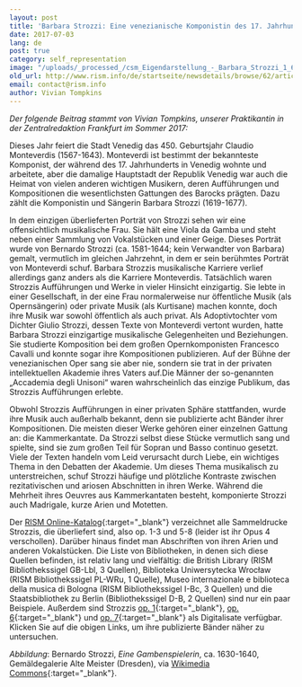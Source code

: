 ```yaml
---
layout: post
title: 'Barbara Strozzi: Eine venezianische Komponistin des 17. Jahrhunderts'
date: 2017-07-03
lang: de
post: true
category: self_representation
image: "/uploads/_processed_/csm_Eigendarstellung_-_Barbara_Strozzi_1_623a22b790.jpg"
old_url: http://www.rism.info/de/startseite/newsdetails/browse/62/article/64/barbara-strozzi-a-woman-composer-in-17th-century-venice.html
email: contact@rism.info
author: Vivian Tompkins
---
```



_Der folgende Beitrag stammt von Vivian Tompkins, unserer Praktikantin in der Zentralredaktion Frankfurt_ _im Sommer 2017:_

Dieses Jahr feiert die Stadt Venedig das 450. Geburtsjahr Claudio Monteverdis (1567-1643). Monteverdi ist bestimmt der bekannteste Komponist, der während des 17. Jahrhunderts in Venedig wohnte und arbeitete, aber die damalige Hauptstadt der Republik Venedig war auch die Heimat von vielen anderen wichtigen Musikern, deren Aufführungen und Kompositionen die wesentlichsten Gattungen des Barocks prägten. Dazu zählt die Komponistin und Sängerin Barbara Strozzi (1619-1677).

In dem einzigen überlieferten Porträt von Strozzi sehen wir eine offensichtlich musikalische Frau. Sie hält eine Viola da Gamba und steht neben einer Sammlung von Vokalstücken und einer Geige. Dieses Porträt wurde von Bernardo Strozzi (ca. 1581-1644; kein Verwandter von Barbara) gemalt, vermutlich im gleichen Jahrzehnt, in dem er sein berühmtes Porträt von Monteverdi schuf. Barbara Strozzis musikalische Karriere verlief allerdings ganz anders als die Karriere Monteverdis. Tatsächlich waren Strozzis Aufführungen und Werke in vieler Hinsicht einzigartig. Sie lebte in einer Gesellschaft, in der eine Frau normalerweise nur öffentliche Musik (als Opernsängerin) oder private Musik (als Kurtisane) machen konnte, doch ihre Musik war sowohl öffentlich als auch privat. Als Adoptivtochter vom Dichter Giulio Strozzi, dessen Texte von Monteverdi vertont wurden, hatte Barbara Strozzi einzigartige musikalische Gelegenheiten und Beziehungen. Sie studierte Komposition bei dem großen Opernkomponisten Francesco Cavalli und konnte sogar ihre Kompositionen publizieren. Auf der Bühne der venezianischen Oper sang sie aber nie, sondern sie trat in der privaten intellektuellen Akademie ihres Vaters auf.Die Männer der so-genannten „Accademia degli Unisoni“ waren wahrscheinlich das einzige Publikum, das Strozzis Aufführungen erlebte.

Obwohl Strozzis Aufführungen in einer privaten Sphäre stattfanden, wurde ihre Musik auch außerhalb bekannt, denn sie publizierte acht Bänder ihrer Kompositionen. Die meisten dieser Werke gehören einer einzelnen Gattung an: die Kammerkantate. Da Strozzi selbst diese Stücke vermutlich sang und spielte, sind sie zum großen Teil für Sopran und Basso continuo gesetzt. Viele der Texten handeln vom Leid verursacht durch Liebe, ein wichtiges Thema in den Debatten der Akademie. Um dieses Thema musikalisch zu unterstreichen, schuf Strozzi häufige und plötzliche Kontraste zwischen rezitativischen und ariosen Abschnitten in ihren Werke. Während die Mehrheit ihres Oeuvres aus Kammerkantaten besteht, komponierte Strozzi auch Madrigale, kurze Arien und Motetten.



Der [RISM Online-Katalog](https://opac.rism.info/search?View=rism&author=barbara+strozzi&Language=en){:target="_blank"} verzeichnet alle Sammeldrucke Strozzis, die überliefert sind, also op. 1-3 und 5-8 (leider ist ihr Opus 4 verschollen). Darüber hinaus findet man Abschriften von ihren Arien und anderen Vokalstücken. Die Liste von Bibliotheken, in denen sich diese Quellen befinden, ist relativ lang und vielfältig: die British Library (RISM Bibliothekssigel GB-Lbl, 3 Quellen), Biblioteka Uniwersytecka Wrocław (RISM Bibliothekssigel PL-WRu, 1 Quelle), Museo internazionale e biblioteca della musica di Bologna (RISM Bibliothekssigel I-Bc, 3 Quellen) und die Staatsbibliothek zu Berlin (Bibliothekssigel D-B, 2 Quellen) sind nur ein paar Beispiele. Außerdem sind Strozzis [op. 1](http://www.bibliotecamusica.it/cmbm/scripts/gaspari/scheda.asp?id=7936){:target="_blank"}, [op. 6](http://www.bibliotecamusica.it/cmbm/scripts/gaspari/scheda.asp?id=8518){:target="_blank"} und [op. 7](http://lcweb2.loc.gov/diglib/ihas/loc.natlib.ihas.200154784/default.html){:target="_blank"} als Digitalisate verfügbar. Klicken Sie auf die obigen Links, um ihre publizierte Bänder näher zu untersuchen.

_Abbildung_: Bernardo Strozzi, _Eine Gambenspielerin_, ca. 1630-1640, Gemäldegalerie Alte Meister (Dresden), via [Wikimedia Commons](https://commons.wikimedia.org/wiki/File%3ABarbara_Strozzi_1.jpg){:target="_blank"}.

<script type="text/javascript">var switchTo5x=true;</script><script type="text/javascript" src="http://w.sharethis.com/button/buttons.js"></script><script type="text/javascript">stLight.options({publisher: "9b601438-1ce1-49d8-bfd7-9cff5df54c17", doNotHash: false, doNotCopy: false, hashAddressBar: false});</script>